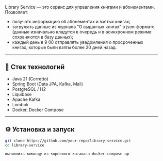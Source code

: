 Library Service — это сервис для управления книгами и абонементами. 
Позволяет:
- получать информацию об абонементах и взятых книгах;
- загружать данные из журнала "О выданных книгах" в json-формате (данные изначально кладутся в очередь и в асинхронном режиме сохраняются в базу данных);
- каждый день в 9 00 отправлять уведомления о просроченных книгах, которые были взяты более 20 дней назад.

---

## 🚀 Стек технологий

- Java 21 (Corretto)
- Spring Boot (Data JPA, Kafka, Mail)
- PostgreSQL / H2
- Liquibase
- Apache Kafka
- Lombok
- Docker, Docker Compose

---

## ⚙️ Установка и запуск

```bash
git clone https://github.com/your-repo/library-service.git
cd library-service

выполнить команду из корневого каталага docker-compose up


